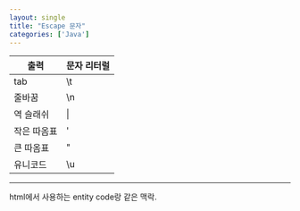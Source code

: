 ```yaml
---
layout: single
title: "Escape 문자"
categories: ['Java']
---
```


|출력|문자 리터럴|
|------|---|
|tab|\t|
|줄바꿈|\n|
|역 슬래쉬|\\|
|작은 따옴표|\'|
|큰 따옴표|\"|
|유니코드|\u|   
   
      
***
html에서 사용하는 entity code랑 같은 맥락.
   
      
